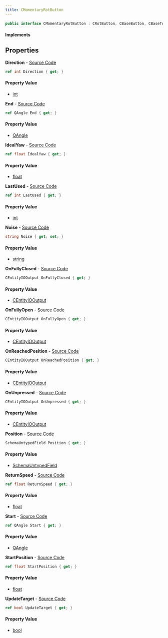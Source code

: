 ```yaml
---
title: CMomentaryRotButton
---
```


```csharp
public interface CMomentaryRotButton : CRotButton, CBaseButton, CBaseToggle, CBaseModelEntity, CBaseEntity, CEntityInstance, ISchemaClass<CEntityInstance>, ISchemaClass<CBaseEntity>, ISchemaClass<CBaseModelEntity>, ISchemaClass<CBaseToggle>, ISchemaClass<CBaseButton>, ISchemaClass<CRotButton>, ISchemaClass<CMomentaryRotButton>, ISchemaField, ISchemaClass, INativeHandle
```

#### Implements

## Properties

**Direction** - [Source Code](https://github.com/swiftly-solution/swiftlys2/blob/main/managed/src/SwiftlyS2.Generated/Schemas/Interfaces/CMomentaryRotButton.cs#L39)

```csharp
ref int Direction { get; }
```

#### Property Value

- [int](https://learn.microsoft.com/dotnet/api/system.int32)

**End** - [Source Code](https://github.com/swiftly-solution/swiftlys2/blob/main/managed/src/SwiftlyS2.Generated/Schemas/Interfaces/CMomentaryRotButton.cs#L31)

```csharp
ref QAngle End { get; }
```

#### Property Value

- [QAngle](/docs/api/shared/natives/qangle)

**IdealYaw** - [Source Code](https://github.com/swiftly-solution/swiftlys2/blob/main/managed/src/SwiftlyS2.Generated/Schemas/Interfaces/CMomentaryRotButton.cs#L33)

```csharp
ref float IdealYaw { get; }
```

#### Property Value

- [float](https://learn.microsoft.com/dotnet/api/system.single)

**LastUsed** - [Source Code](https://github.com/swiftly-solution/swiftlys2/blob/main/managed/src/SwiftlyS2.Generated/Schemas/Interfaces/CMomentaryRotButton.cs#L27)

```csharp
ref int LastUsed { get; }
```

#### Property Value

- [int](https://learn.microsoft.com/dotnet/api/system.int32)

**Noise** - [Source Code](https://github.com/swiftly-solution/swiftlys2/blob/main/managed/src/SwiftlyS2.Generated/Schemas/Interfaces/CMomentaryRotButton.cs#L35)

```csharp
string Noise { get; set; }
```

#### Property Value

- [string](https://learn.microsoft.com/dotnet/api/system.string)

**OnFullyClosed** - [Source Code](https://github.com/swiftly-solution/swiftlys2/blob/main/managed/src/SwiftlyS2.Generated/Schemas/Interfaces/CMomentaryRotButton.cs#L23)

```csharp
CEntityIOOutput OnFullyClosed { get; }
```

#### Property Value

- [CEntityIOOutput](/docs/api/shared/schemadefinitions/centityiooutput)

**OnFullyOpen** - [Source Code](https://github.com/swiftly-solution/swiftlys2/blob/main/managed/src/SwiftlyS2.Generated/Schemas/Interfaces/CMomentaryRotButton.cs#L21)

```csharp
CEntityIOOutput OnFullyOpen { get; }
```

#### Property Value

- [CEntityIOOutput](/docs/api/shared/schemadefinitions/centityiooutput)

**OnReachedPosition** - [Source Code](https://github.com/swiftly-solution/swiftlys2/blob/main/managed/src/SwiftlyS2.Generated/Schemas/Interfaces/CMomentaryRotButton.cs#L25)

```csharp
CEntityIOOutput OnReachedPosition { get; }
```

#### Property Value

- [CEntityIOOutput](/docs/api/shared/schemadefinitions/centityiooutput)

**OnUnpressed** - [Source Code](https://github.com/swiftly-solution/swiftlys2/blob/main/managed/src/SwiftlyS2.Generated/Schemas/Interfaces/CMomentaryRotButton.cs#L19)

```csharp
CEntityIOOutput OnUnpressed { get; }
```

#### Property Value

- [CEntityIOOutput](/docs/api/shared/schemadefinitions/centityiooutput)

**Position** - [Source Code](https://github.com/swiftly-solution/swiftlys2/blob/main/managed/src/SwiftlyS2.Generated/Schemas/Interfaces/CMomentaryRotButton.cs#L17)

```csharp
SchemaUntypedField Position { get; }
```

#### Property Value

- [SchemaUntypedField](/docs/api/shared/schemas/schemauntypedfield)

**ReturnSpeed** - [Source Code](https://github.com/swiftly-solution/swiftlys2/blob/main/managed/src/SwiftlyS2.Generated/Schemas/Interfaces/CMomentaryRotButton.cs#L41)

```csharp
ref float ReturnSpeed { get; }
```

#### Property Value

- [float](https://learn.microsoft.com/dotnet/api/system.single)

**Start** - [Source Code](https://github.com/swiftly-solution/swiftlys2/blob/main/managed/src/SwiftlyS2.Generated/Schemas/Interfaces/CMomentaryRotButton.cs#L29)

```csharp
ref QAngle Start { get; }
```

#### Property Value

- [QAngle](/docs/api/shared/natives/qangle)

**StartPosition** - [Source Code](https://github.com/swiftly-solution/swiftlys2/blob/main/managed/src/SwiftlyS2.Generated/Schemas/Interfaces/CMomentaryRotButton.cs#L43)

```csharp
ref float StartPosition { get; }
```

#### Property Value

- [float](https://learn.microsoft.com/dotnet/api/system.single)

**UpdateTarget** - [Source Code](https://github.com/swiftly-solution/swiftlys2/blob/main/managed/src/SwiftlyS2.Generated/Schemas/Interfaces/CMomentaryRotButton.cs#L37)

```csharp
ref bool UpdateTarget { get; }
```

#### Property Value

- [bool](https://learn.microsoft.com/dotnet/api/system.boolean)

